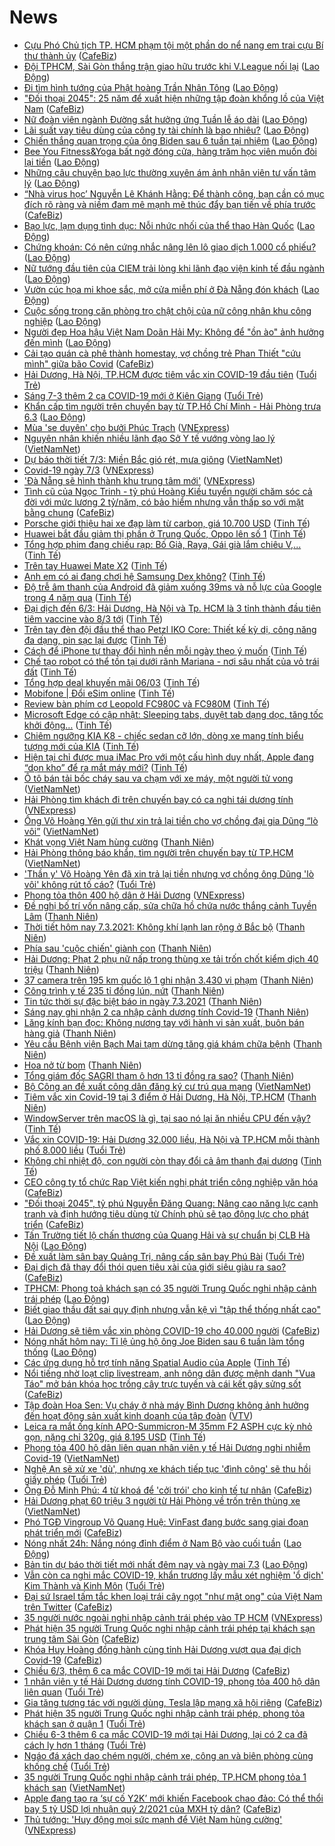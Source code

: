 # News

- [Cựu Phó Chủ tịch TP. HCM phạm tội một phần do nể nang em trai cựu Bí thư thành ủy](https://cafebiz.vn/cuu-pho-chu-tich-tp-hcm-pham-toi-mot-phan-do-ne-nang-em-trai-cuu-bi-thu-thanh-uy-2021030707555479.chn) ([CafeBiz](https://cafebiz.vn))
- [Đội TPHCM, Sài Gòn thắng trận giao hữu trước khi V.League nối lại](https://laodong.vn/bong-da/doi-tphcm-sai-gon-thang-tran-giao-huu-truoc-khi-vleague-noi-lai-886503.ldo) ([Lao Động](https://laodong.vn))
- [Đi tìm hình tướng của Phật hoàng Trần Nhân Tông](https://laodong.vn/lao-dong-cuoi-tuan/di-tim-hinh-tuong-cua-phat-hoang-tran-nhan-tong-885474.ldo) ([Lao Động](https://laodong.vn))
- ["Đối thoại 2045": 25 năm để xuất hiện những tập đoàn khổng lồ của Việt Nam](https://cafebiz.vn/doi-thoai-2045-25-nam-de-xuat-hien-nhung-tap-doan-khong-lo-cua-viet-nam-20210307075836664.chn) ([CafeBiz](https://cafebiz.vn))
- [Nữ đoàn viên ngành Đường sắt hưởng ứng Tuần lễ áo dài](https://laodong.vn/cd-duong-sat/nu-doan-vien-nganh-duong-sat-huong-ung-tuan-le-ao-dai-886465.ldo) ([Lao Động](https://laodong.vn))
- [Lãi suất vay tiêu dùng của công ty tài chính là bao nhiêu?](https://laodong.vn/tu-van-phap-luat/lai-suat-vay-tieu-dung-cua-cong-ty-tai-chinh-la-bao-nhieu-885956.ldo) ([Lao Động](https://laodong.vn))
- [Chiến thắng quan trọng của ông Biden sau 6 tuần tại nhiệm](https://laodong.vn/the-gioi/chien-thang-quan-trong-cua-ong-biden-sau-6-tuan-tai-nhiem-886506.ldo) ([Lao Động](https://laodong.vn))
- [Bee You Fitness&amp;Yoga bất ngờ đóng cửa, hàng trăm học viên muốn đòi lại tiền](https://laodong.vn/video/bee-you-fitnessyoga-bat-ngo-dong-cua-hang-tram-hoc-vien-muon-doi-lai-tien-886471.ldo) ([Lao Động](https://laodong.vn))
- [Những câu chuyện bạo lực thường xuyên ám ảnh nhân viên tư vấn tâm lý](https://laodong.vn/xa-hoi/nhung-cau-chuyen-bao-luc-thuong-xuyen-am-anh-nhan-vien-tu-van-tam-ly-886497.ldo) ([Lao Động](https://laodong.vn))
- [“Nhà virus học’ Nguyễn Lê Khánh Hằng: Để thành công, bạn cần có mục đích rõ ràng và niềm đam mê mạnh mẽ thúc đẩy bạn tiến về phía trước](https://cafebiz.vn/nha-virus-hoc-nguyen-le-khanh-hang-de-thanh-cong-ban-can-co-muc-dich-ro-rang-va-niem-dam-me-manh-me-thuc-day-ban-tien-ve-phia-truoc-20210306172834262.chn) ([CafeBiz](https://cafebiz.vn))
- [Bạo lực, lạm dụng tình dục: Nỗi nhức nhối của thể thao Hàn Quốc](https://laodong.vn/lao-dong-cuoi-tuan/bao-luc-lam-dung-tinh-duc-noi-nhuc-nhoi-cua-the-thao-han-quoc-885749.ldo) ([Lao Động](https://laodong.vn))
- [Chứng khoán: Có nên cứng nhắc nâng lên lô giao dịch 1.000 cổ phiếu?](https://laodong.vn/kinh-te/chung-khoan-co-nen-cung-nhac-nang-len-lo-giao-dich-1000-co-phieu-886470.ldo) ([Lao Động](https://laodong.vn))
- [Nữ tướng đầu tiên của CIEM trải lòng khi lãnh đạo viện kinh tế đầu ngành](https://laodong.vn/video/nu-tuong-dau-tien-cua-ciem-trai-long-khi-lanh-dao-vien-kinh-te-dau-nganh-886398.ldo) ([Lao Động](https://laodong.vn))
- [Vườn cúc họa mi khoe sắc, mở cửa miễn phí ở Đà Nẵng đón khách](https://laodong.vn/photo/vuon-cuc-hoa-mi-khoe-sac-mo-cua-mien-phi-o-da-nang-don-khach-886228.ldo) ([Lao Động](https://laodong.vn))
- [Cuộc sống trong căn phòng trọ chật chội của nữ công nhân khu công nghiệp](https://laodong.vn/photo/cuoc-song-trong-can-phong-tro-chat-choi-cua-nu-cong-nhan-khu-cong-nghiep-886262.ldo) ([Lao Động](https://laodong.vn))
- [Người đẹp Hoa hậu Việt Nam Doãn Hải My: Không để &quot;ồn ào&quot; ảnh hưởng đến mình](https://laodong.vn/photo/nguoi-dep-hoa-hau-viet-nam-doan-hai-my-khong-de-on-ao-anh-huong-den-minh-886326.ldo) ([Lao Động](https://laodong.vn))
- [Cải tạo quán cà phê thành homestay, vợ chồng trẻ Phan Thiết "cứu mình" giữa bão Covid](https://cafebiz.vn/cai-tao-quan-ca-phe-thanh-homestay-vo-chong-tre-phan-thiet-cuu-minh-giua-bao-covid-20210306215204391.chn) ([CafeBiz](https://cafebiz.vn))
- [Hải Dương, Hà Nội, TP.HCM được tiêm vắc xin COVID-19 đầu tiên](https://tuoitre.vn/hai-duong-ha-noi-tphcm-duoc-tiem-vacxin-covid-19-dau-tien-20210306223953936.htm) ([Tuổi Trẻ](https://tuoitre.vn))
- [Sáng 7-3 thêm 2 ca COVID-19 mới ở Kiên Giang](https://tuoitre.vn/sang-7-3-them-2-ca-covid-19-moi-o-kien-giang-20210307061058651.htm) ([Tuổi Trẻ](https://tuoitre.vn))
- [Khẩn cấp tìm người trên chuyến bay từ TP.Hồ Chí Minh - Hải Phòng trưa 6.3](https://laodong.vn/xa-hoi/khan-cap-tim-nguoi-tren-chuyen-bay-tu-tpho-chi-minh-hai-phong-trua-63-886472.ldo) ([Lao Động](https://laodong.vn))
- [Mùa 'se duyên' cho bưởi Phúc Trạch](https://vnexpress.net/mua-se-duyen-cho-buoi-phuc-trach-4244315.html) ([VNExpress](https://vnexpress.net))
- [Nguyên nhân khiến nhiều lãnh đạo Sở Y tế vướng vòng lao lý](http://vietnamnet.vn/vn/thoi-su/nguyen-nhan-khien-nhieu-lanh-dao-so-y-te-vuong-vong-lao-ly-717736.html) ([VietNamNet](https://vietnamnet.vn))
- [Dự báo thời tiết 7/3: Miền Bắc gió rét, mưa giông](http://vietnamnet.vn/vn/thoi-su/du-bao-thoi-tiet-7-3-mien-bac-gio-ret-mua-giong-717740.html) ([VietNamNet](https://vietnamnet.vn))
- [Covid-19 ngày 7/3](https://vnexpress.net/covid-19-ngay-7-3-4244604.html) ([VNExpress](https://vnexpress.net))
- ['Đà Nẵng sẽ hình thành khu trung tâm mới'](https://vnexpress.net/da-nang-se-hinh-thanh-khu-trung-tam-moi-4244557.html) ([VNExpress](https://vnexpress.net))
- [Tình cũ của Ngọc Trinh - tỷ phú Hoàng Kiều tuyển người chăm sóc cả đời với mức lương 2 tỷ/năm, có bảo hiểm nhưng vẫn thấp so với mặt bằng chung](https://cafebiz.vn/tinh-cu-cua-ngoc-trinh-ty-phu-hoang-kieu-tuyen-nguoi-cham-soc-ca-doi-voi-muc-luong-2-ty-nam-co-bao-hiem-nhung-van-thap-so-voi-mat-bang-chung-20210307013825988.chn) ([CafeBiz](https://cafebiz.vn))
- [Porsche giới thiệu hai xe đạp làm từ carbon, giá 10.700 USD](https://tinhte.vn/thread/porsche-gioi-thieu-hai-xe-dap-lam-tu-carbon-gia-10-700-usd.3288473/) ([Tinh Tế](https://tinhte.vn))
- [Huawei bắt đầu giảm thị phần ở Trung Quốc, Oppo lên số 1](https://tinhte.vn/thread/huawei-bat-dau-giam-thi-phan-o-trung-quoc-oppo-len-so-1.3288478/) ([Tinh Tế](https://tinhte.vn))
- [Tổng hợp phim đang chiếu rạp: Bố Già, Raya, Gái già lắm chiêu V,...](https://tinhte.vn/thread/tong-hop-phim-dang-chieu-rap-bo-gia-raya-gai-gia-lam-chieu-v.3288214/) ([Tinh Tế](https://tinhte.vn))
- [Trên tay Huawei Mate X2](https://tinhte.vn/thread/tren-tay-huawei-mate-x2.3288608/) ([Tinh Tế](https://tinhte.vn))
- [Anh em có ai đang chơi hệ Samsung Dex không?](https://tinhte.vn/thread/anh-em-co-ai-dang-choi-he-samsung-dex-khong.3288689/) ([Tinh Tế](https://tinhte.vn))
- [Độ trễ âm thanh của Android đã giảm xuống 39ms và nỗ lực của Google trong 4 năm qua](https://tinhte.vn/thread/do-tre-am-thanh-cua-android-da-giam-xuong-39ms-va-no-luc-cua-google-trong-4-nam-qua.3288597/) ([Tinh Tế](https://tinhte.vn))
- [Đại dịch đến 6/3: Hải Dương, Hà Nội và Tp. HCM là 3 tỉnh thành đầu tiên tiêm vaccine vào 8/3 tới](https://tinhte.vn/thread/dai-dich-den-6-3-hai-duong-ha-noi-va-tp-hcm-la-3-tinh-thanh-dau-tien-tiem-vaccine-vao-8-3-toi.3288669/) ([Tinh Tế](https://tinhte.vn))
- [Trên tay đèn đội đầu thể thao Petzl IKO Core: Thiết kế kỳ dị, công năng đa dạng, pin sạc lại được](https://tinhte.vn/thread/tren-tay-den-doi-dau-the-thao-petzl-iko-core-thiet-ke-ky-di-cong-nang-da-dang-pin-sac-lai-duoc.3288558/) ([Tinh Tế](https://tinhte.vn))
- [Cách để iPhone tự thay đổi hình nền mỗi ngày theo ý muốn](https://tinhte.vn/thread/cach-de-iphone-tu-thay-doi-hinh-nen-moi-ngay-theo-y-muon.3288724/) ([Tinh Tế](https://tinhte.vn))
- [Chế tạo robot có thể tồn tại dưới rãnh Mariana - nơi sâu nhất của vỏ trái đất](https://tinhte.vn/thread/che-tao-robot-co-the-ton-tai-duoi-ranh-mariana-noi-sau-nhat-cua-vo-trai-dat.3287365/) ([Tinh Tế](https://tinhte.vn))
- [Tổng hợp deal khuyến mãi 06/03](https://tinhte.vn/thread/tong-hop-deal-khuyen-mai-06-03.3288569/) ([Tinh Tế](https://tinhte.vn))
- [Mobifone | Đổi eSim online](https://tinhte.vn/thread/mobifone-doi-esim-online.3288602/) ([Tinh Tế](https://tinhte.vn))
- [Review bàn phím cơ Leopold FC980C và FC980M](https://tinhte.vn/thread/review-ban-phim-co-leopold-fc980c-va-fc980m.3288646/) ([Tinh Tế](https://tinhte.vn))
- [Microsoft Edge có cập nhật: Sleeping tabs, duyệt tab dạng dọc, tăng tốc khởi động…](https://tinhte.vn/thread/microsoft-edge-co-cap-nhat-sleeping-tabs-duyet-tab-dang-doc-tang-toc-khoi-dong.3288698/) ([Tinh Tế](https://tinhte.vn))
- [Chiêm ngưỡng KIA K8 - chiếc sedan cỡ lớn, dòng xe mang tính biểu tượng mới của KIA](https://tinhte.vn/thread/chiem-nguong-kia-k8-chiec-sedan-co-lon-dong-xe-mang-tinh-bieu-tuong-moi-cua-kia.3288118/) ([Tinh Tế](https://tinhte.vn))
- [Hiện tại chỉ được mua iMac Pro với một cấu hình duy nhất, Apple đang “dọn kho” để ra mắt máy mới?](https://tinhte.vn/thread/hien-tai-chi-duoc-mua-imac-pro-voi-mot-cau-hinh-duy-nhat-apple-dang-don-kho-de-ra-mat-may-moi.3288700/) ([Tinh Tế](https://tinhte.vn))
- [Ô tô bán tải bốc cháy sau va chạm với xe máy, một người tử vong](http://vietnamnet.vn/vn/thoi-su/an-toan-giao-thong/o-to-ban-tai-boc-chay-sau-va-cham-voi-xe-may-mot-nguoi-tu-vong-717775.html) ([VietNamNet](https://vietnamnet.vn))
- [Hải Phòng tìm khách đi trên chuyến bay có ca nghi tái dương tính](https://vnexpress.net/hai-phong-tim-khach-di-tren-chuyen-bay-co-ca-nghi-tai-duong-tinh-4244588.html) ([VNExpress](https://vnexpress.net))
- [Ông Võ Hoàng Yên gửi thư xin trả lại tiền cho vợ chồng đại gia Dũng “lò vôi”](http://vietnamnet.vn/vn/thoi-su/ong-vo-hoang-yen-gui-thu-xin-tra-lai-tien-cho-vo-chong-dai-gia-dung-lo-voi-717776.html) ([VietNamNet](https://vietnamnet.vn))
- [Khát vọng Việt Nam hùng cường](https://thanhnien.vn/thoi-su/khat-vong-viet-nam-hung-cuong-1350558.html) ([Thanh Niên](https://thanhnien.vn))
- [Hải Phòng thông báo khẩn, tìm người trên chuyến bay từ TP.HCM](http://vietnamnet.vn/vn/thoi-su/hai-phong-thong-bao-khan-tim-nguoi-tren-chuyen-bay-tu-tp-hcm-717771.html) ([VietNamNet](https://vietnamnet.vn))
- ['Thần y' Võ Hoàng Yên đã xin trả lại tiền nhưng vợ chồng ông Dũng 'lò vôi' không rút tố cáo?](https://tuoitre.vn/than-y-vo-hoang-yen-da-xin-tra-lai-tien-nhung-vo-chong-ong-dung-lo-voi-khong-rut-to-cao-20210306223117824.htm) ([Tuổi Trẻ](https://tuoitre.vn))
- [Phong tỏa thôn 400 hộ dân ở Hải Dương](https://vnexpress.net/phong-toa-thon-400-ho-dan-o-hai-duong-4244582.html) ([VNExpress](https://vnexpress.net))
- [Đề nghị bố trí vốn nâng cấp, sửa chữa hồ chứa nước thắng cảnh Tuyền Lâm](https://thanhnien.vn/thoi-su/de-nghi-bo-tri-von-nang-cap-sua-chua-ho-chua-nuoc-thang-canh-tuyen-lam-1350532.html) ([Thanh Niên](https://thanhnien.vn))
- [Thời tiết hôm nay 7.3.2021: Không khí lạnh lan rộng ở Bắc bộ](https://thanhnien.vn/thoi-su/thoi-tiet-hom-nay-732021-khong-khi-lanh-lan-rong-o-bac-bo-1350573.html) ([Thanh Niên](https://thanhnien.vn))
- [Phía sau 'cuộc chiến' giành con](https://thanhnien.vn/thoi-su/phia-sau-cuoc-chien-gianh-con-1350545.html) ([Thanh Niên](https://thanhnien.vn))
- [Hải Dương: Phạt 2 phụ nữ nấp trong thùng xe tải trốn chốt kiểm dịch 40 triệu](https://thanhnien.vn/thoi-su/hai-duong-phat-2-phu-nu-nap-trong-thung-xe-tai-tron-chot-kiem-dich-40-trieu-1350516.html) ([Thanh Niên](https://thanhnien.vn))
- [37 camera trên 195 km quốc lộ 1 ghi nhận 3.430 vi phạm](https://thanhnien.vn/thoi-su/37-camera-tren-195-km-quoc-lo-1-ghi-nhan-3430-vi-pham-1350547.html) ([Thanh Niên](https://thanhnien.vn))
- [Công trình y tế 235 tỉ đồng lún, nứt](https://thanhnien.vn/thoi-su/cong-trinh-y-te-235-ti-dong-lun-nut-1350548.html) ([Thanh Niên](https://thanhnien.vn))
- [Tin tức thời sự đặc biệt báo in ngày 7.3.2021](https://thanhnien.vn/thoi-su/tin-tuc-thoi-su-dac-biet-bao-in-ngay-732021-1350568.html) ([Thanh Niên](https://thanhnien.vn))
- [Sáng nay ghi nhận 2 ca nhập cảnh dương tính Covid-19](https://thanhnien.vn/thoi-su/sang-nay-ghi-nhan-2-ca-nhap-canh-duong-tinh-covid-19-1350566.html) ([Thanh Niên](https://thanhnien.vn))
- [Lăng kính bạn đọc: Không nương tay với hành vi sản xuất, buôn bán hàng giả](https://thanhnien.vn/thoi-su/lang-kinh-ban-doc-khong-nuong-tay-voi-hanh-vi-san-xuat-buon-ban-hang-gia-1350327.html) ([Thanh Niên](https://thanhnien.vn))
- [Yêu cầu Bệnh viện Bạch Mai tạm dừng tăng giá khám chữa bệnh](https://thanhnien.vn/thoi-su/yeu-cau-benh-vien-bach-mai-tam-dung-tang-gia-kham-chua-benh-1350546.html) ([Thanh Niên](https://thanhnien.vn))
- [Hoa nở từ bom](https://thanhnien.vn/thoi-su/hoa-no-tu-bom-1350328.html) ([Thanh Niên](https://thanhnien.vn))
- [Tổng giám đốc SAGRI tham ô hơn 13 tỉ đồng ra sao?](https://thanhnien.vn/thoi-su/tong-giam-doc-sagri-tham-o-hon-13-ti-dong-ra-sao-1350549.html) ([Thanh Niên](https://thanhnien.vn))
- [Bộ Công an đề xuất công dân đăng ký cư trú qua mạng](http://vietnamnet.vn/vn/thoi-su/bo-cong-an-de-xuat-cong-dan-dang-ky-cu-tru-qua-mang-717757.html) ([VietNamNet](https://vietnamnet.vn))
- [Tiêm vắc xin Covid-19 tại 3 điểm ở Hải Dương, Hà Nội, TP.HCM](https://thanhnien.vn/thoi-su/tiem-vac-xin-covid-19-tai-3-diem-o-hai-duong-ha-noi-tphcm-1350553.html) ([Thanh Niên](https://thanhnien.vn))
- [WindowServer trên macOS là gì, tại sao nó lại ăn nhiều CPU đến vậy?](https://tinhte.vn/thread/windowserver-tren-macos-la-gi-tai-sao-no-lai-an-nhieu-cpu-den-vay.3287280/) ([Tinh Tế](https://tinhte.vn))
- [Vắc xin COVID-19: Hải Dương 32.000 liều, Hà Nội và TP.HCM mỗi thành phố 8.000 liều](https://tuoitre.vn/vac-xin-covid-19-hai-duong-32-000-lieu-ha-noi-va-tp-hcm-moi-thanh-pho-8-000-lieu-20210306214232533.htm) ([Tuổi Trẻ](https://tuoitre.vn))
- [Không chỉ nhiệt độ, con người còn thay đổi cả âm thanh đại dương](https://tinhte.vn/thread/khong-chi-nhiet-do-con-nguoi-con-thay-doi-ca-am-thanh-dai-duong.3287432/) ([Tinh Tế](https://tinhte.vn))
- [CEO công ty tổ chức Rap Việt kiến nghị phát triển công nghiệp văn hóa](https://cafebiz.vn/ceo-cong-ty-to-chuc-rap-viet-kien-nghi-phat-trien-cong-nghiep-van-hoa-20210306193703939.chn) ([CafeBiz](https://cafebiz.vn))
- ["Đối thoại 2045", tỷ phú Nguyễn Đăng Quang: Nâng cao năng lực cạnh tranh và định hướng tiêu dùng từ Chính phủ sẽ tạo động lực cho phát triển](https://cafebiz.vn/doi-thoai-2045-ty-phu-nguyen-dang-quang-nang-cao-nang-luc-canh-tranh-va-dinh-huong-tieu-dung-tu-chinh-phu-se-tao-dong-luc-cho-phat-trien-20210306194040676.chn) ([CafeBiz](https://cafebiz.vn))
- [Tấn Trường tiết lộ chấn thương của Quang Hải và sự chuẩn bị CLB Hà Nội](https://laodong.vn/video-the-thao/tan-truong-tiet-lo-chan-thuong-cua-quang-hai-va-su-chuan-bi-clb-ha-noi-886458.ldo) ([Lao Động](https://laodong.vn))
- [Đề xuất làm sân bay Quảng Trị, nâng cấp sân bay Phú Bài](https://tuoitre.vn/de-xuat-lam-san-bay-quang-tri-nang-cap-san-bay-phu-bai-20210306210553427.htm) ([Tuổi Trẻ](https://tuoitre.vn))
- [Đại dịch đã thay đổi thói quen tiêu xài của giới siêu giàu ra sao?](https://cafebiz.vn/dai-dich-da-thay-doi-thoi-quen-tieu-xai-cua-gioi-sieu-giau-ra-sao-20210306194313863.chn) ([CafeBiz](https://cafebiz.vn))
- [TPHCM: Phong toả khách sạn có 35 người Trung Quốc nghi nhập cảnh trái phép](https://laodong.vn/xa-hoi/tphcm-phong-toa-khach-san-co-35-nguoi-trung-quoc-nghi-nhap-canh-trai-phep-886451.ldo) ([Lao Động](https://laodong.vn))
- [Biết giao thầu đất sai quy định nhưng vẫn kệ vì &quot;tập thể thống nhất cao&quot;](https://laodong.vn/bat-dong-san/biet-giao-thau-dat-sai-quy-dinh-nhung-van-ke-vi-tap-the-thong-nhat-cao-884729.ldo) ([Lao Động](https://laodong.vn))
- [Hải Dương sẽ tiêm vắc xin phòng COVID-19 cho 40.000 người](https://cafebiz.vn/hai-duong-se-tiem-vac-xin-phong-covid-19-cho-40000-nguoi-20210306194638092.chn) ([CafeBiz](https://cafebiz.vn))
- [Nóng nhất hôm nay: Tỉ lệ ủng hộ ông Joe Biden sau 6 tuần làm tổng thống](https://laodong.vn/video-the-gioi/nong-nhat-hom-nay-ti-le-ung-ho-ong-joe-biden-sau-6-tuan-lam-tong-thong-886415.ldo) ([Lao Động](https://laodong.vn))
- [Các ứng dụng hỗ trợ tính năng Spatial Audio của Apple](https://tinhte.vn/thread/cac-ung-dung-ho-tro-tinh-nang-spatial-audio-cua-apple.3288556/) ([Tinh Tế](https://tinhte.vn))
- [Nổi tiếng nhờ loạt clip livestream, anh nông dân được mệnh danh "Vua Táo" mở bán khóa học trồng cây trực tuyến và cái kết gây sửng sốt](https://cafebiz.vn/noi-tieng-nho-loat-clip-livestream-anh-nong-dan-duoc-menh-danh-vua-tao-mo-ban-khoa-hoc-trong-cay-truc-tuyen-va-cai-ket-gay-sung-sot-20210306191210117.chn) ([CafeBiz](https://cafebiz.vn))
- [Tập đoàn Hoa Sen: Vụ cháy ở nhà máy Bình Dương không ảnh hưởng đến hoạt động sản xuất kinh doanh của tập đoàn](https://vtv.vn/xa-hoi/tap-doan-hoa-sen-vu-chay-o-nha-may-binh-duong-khong-anh-huong-den-hoat-dong-san-xuat-kinh-doanh-cua-tap-doan-20210306204603357.htm) ([VTV](https://vtv.vn))
- [Leica ra mắt ống kính APO-Summicron-M 35mm F2 ASPH cực kỳ nhỏ gọn, nặng chỉ 320g, giá 8.195 USD](https://tinhte.vn/thread/leica-ra-mat-ong-kinh-apo-summicron-m-35mm-f2-asph-cuc-ky-nho-gon-nang-chi-320g-gia-8-195-usd.3288617/) ([Tinh Tế](https://tinhte.vn))
- [Phong tỏa 400 hộ dân liên quan nhân viên y tế Hải Dương nghi nhiễm Covid-19](http://vietnamnet.vn/vn/thoi-su/phong-toa-400-ho-dan-lien-quan-nhan-vien-y-te-hai-duong-nghi-nhiem-covid-19-717747.html) ([VietNamNet](https://vietnamnet.vn))
- [Nghệ An sẽ xử xe 'dù', nhưng xe khách tiếp tục 'đình công' sẽ thu hồi giấy phép](https://tuoitre.vn/nghe-an-se-xu-xe-du-nhung-xe-khach-tiep-tuc-dinh-cong-se-thu-hoi-giay-phep-20210306171741168.htm) ([Tuổi Trẻ](https://tuoitre.vn))
- [Ông Đỗ Minh Phú: 4 từ khoá để 'cởi trói' cho kinh tế tư nhân](https://cafebiz.vn/ong-do-minh-phu-4-tu-khoa-de-coi-troi-cho-kinh-te-tu-nhan-202103061915596.chn) ([CafeBiz](https://cafebiz.vn))
- [Hải Dương phạt 60 triệu 3 người từ Hải Phòng về trốn trên thùng xe](http://vietnamnet.vn/vn/thoi-su/hai-duong-phat-60-trieu-3-nguoi-tu-hai-phong-ve-tron-tren-thung-xe-717745.html) ([VietNamNet](https://vietnamnet.vn))
- [Phó TGĐ Vingroup Võ Quang Huệ: VinFast đang bước sang giai đoạn phát triển mới](https://cafebiz.vn/pho-tgd-vingroup-vo-quang-hue-vinfast-dang-buoc-sang-giai-doan-phat-trien-moi-20210306191900018.chn) ([CafeBiz](https://cafebiz.vn))
- [Nóng nhất 24h: Nắng nóng đỉnh điểm ở Nam Bộ vào cuối tuần](https://laodong.vn/video/nong-nhat-24h-nang-nong-dinh-diem-o-nam-bo-vao-cuoi-tuan-886419.ldo) ([Lao Động](https://laodong.vn))
- [Bản tin dự báo thời tiết mới nhất đêm nay và ngày mai 7.3](https://laodong.vn/video/ban-tin-du-bao-thoi-tiet-moi-nhat-dem-nay-va-ngay-mai-73-886183.ldo) ([Lao Động](https://laodong.vn))
- [Vẫn còn ca nghi mắc COVID-19, khẩn trương lấy mẫu xét nghiệm 'ổ dịch' Kim Thành và Kinh Môn](https://tuoitre.vn/van-con-ca-nghi-mac-covid-19-khan-truong-lay-mau-xet-nghiem-o-dich-kim-thanh-va-kinh-mon-20210306182236315.htm) ([Tuổi Trẻ](https://tuoitre.vn))
- [Đại sứ Israel tấm tắc khen loại trái cây ngọt "như mật ong" của Việt Nam trên Twitter](https://cafebiz.vn/dai-su-israel-tam-tac-khen-loai-trai-cay-ngot-nhu-mat-ong-cua-viet-nam-tren-twitter-20210306193231263.chn) ([CafeBiz](https://cafebiz.vn))
- [35 người nước ngoài nghi nhập cảnh trái phép vào TP HCM](https://vnexpress.net/35-nguoi-nuoc-ngoai-nghi-nhap-canh-trai-phep-vao-tp-hcm-4244524.html) ([VNExpress](https://vnexpress.net))
- [Phát hiện 35 người Trung Quốc nghi nhập cảnh trái phép tại khách sạn trung tâm Sài Gòn](https://cafebiz.vn/phat-hien-35-nguoi-trung-quoc-nghi-nhap-canh-trai-phep-tai-khach-san-trung-tam-sai-gon-20210306190832233.chn) ([CafeBiz](https://cafebiz.vn))
- [Khóa Huy Hoàng đồng hành cùng tỉnh Hải Dương vượt qua đại dịch Covid-19](https://cafebiz.vn/khoa-huy-hoang-dong-hanh-cung-tinh-hai-duong-vuot-qua-dai-dich-covid-19-20210306181245107.chn) ([CafeBiz](https://cafebiz.vn))
- [Chiều 6/3, thêm 6 ca mắc COVID-19 mới tại Hải Dương](https://cafebiz.vn/chieu-6-3-them-6-ca-mac-covid-19-moi-tai-hai-duong-20210306190600127.chn) ([CafeBiz](https://cafebiz.vn))
- [1 nhân viên y tế Hải Dương dương tính COVID-19, phong tỏa 400 hộ dân liên quan](https://tuoitre.vn/1-nhan-vien-y-te-hai-duong-duong-tinh-covid-19-phong-toa-400-ho-dan-lien-quan-20210306182941306.htm) ([Tuổi Trẻ](https://tuoitre.vn))
- [Gia tăng tương tác với người dùng, Tesla lập mạng xã hội riêng](https://cafebiz.vn/gia-tang-tuong-tac-voi-nguoi-dung-tesla-lap-mang-xa-hoi-rieng-20210306190330663.chn) ([CafeBiz](https://cafebiz.vn))
- [Phát hiện 35 người Trung Quốc nghi nhập cảnh trái phép, phong tỏa khách sạn ở quận 1](https://tuoitre.vn/phat-hien-35-nguoi-trung-quoc-nghi-nhap-canh-trai-phep-phong-toa-khach-san-o-quan-1-20210306175258424.htm) ([Tuổi Trẻ](https://tuoitre.vn))
- [Chiều 6-3 thêm 6 ca mắc COVID-19 mới tại Hải Dương, lại có 2 ca đã cách ly hơn 1 tháng](https://tuoitre.vn/chieu-6-3-them-6-ca-mac-covid-19-moi-tai-hai-duong-lai-co-2-ca-da-cach-ly-hon-1-thang-20210306181013892.htm) ([Tuổi Trẻ](https://tuoitre.vn))
- [Ngáo đá xách dao chém người, chém xe, công an và biên phòng cùng khống chế](https://tuoitre.vn/ngao-da-xach-dao-chem-nguoi-chem-xe-cong-an-va-bien-phong-cung-khong-che-20210306174009107.htm) ([Tuổi Trẻ](https://tuoitre.vn))
- [35 người Trung Quốc nghi nhập cảnh trái phép, TP.HCM phong tỏa 1 khách sạn](http://vietnamnet.vn/vn/thoi-su/35-nguoi-trung-quoc-nghi-nhap-canh-trai-phep-tp-hcm-phong-toa-1-khach-san-717732.html) ([VietNamNet](https://vietnamnet.vn))
- [Apple đang tạo ra ‘sự cố Y2K’ mới khiến Facebook chao đảo: Có thể thổi bay 5 tỷ USD lợi nhuận quý 2/2021 của MXH tỷ dân?](https://cafebiz.vn/apple-dang-tao-ra-su-co-y2k-moi-khien-facebook-chao-dao-co-the-thoi-bay-5-ty-usd-loi-nhuan-quy-2-2021-cua-mxh-ty-dan-2021030611213974.chn) ([CafeBiz](https://cafebiz.vn))
- [Thủ tướng: 'Huy động mọi sức mạnh để Việt Nam hùng cường'](https://vnexpress.net/thu-tuong-huy-dong-moi-suc-manh-de-viet-nam-hung-cuong-4244499.html) ([VNExpress](https://vnexpress.net))
